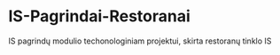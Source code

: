 # IS-Pagrindai-Restoranai
IS pagrindų modulio techonologiniam projektui, skirta restoranų tinklo IS
